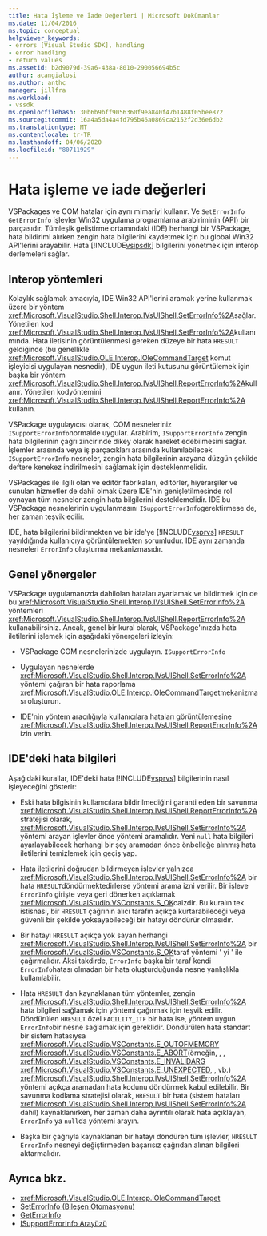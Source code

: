```yaml
---
title: Hata İşleme ve İade Değerleri | Microsoft Dokümanlar
ms.date: 11/04/2016
ms.topic: conceptual
helpviewer_keywords:
- errors [Visual Studio SDK], handling
- error handling
- return values
ms.assetid: b2d9079d-39a6-438a-8010-290056694b5c
author: acangialosi
ms.author: anthc
manager: jillfra
ms.workload:
- vssdk
ms.openlocfilehash: 30b6b9bff9056360f9ea840f47b1488f05bee872
ms.sourcegitcommit: 16a4a5da4a4fd795b46a0869ca2152f2d36e6db2
ms.translationtype: MT
ms.contentlocale: tr-TR
ms.lasthandoff: 04/06/2020
ms.locfileid: "80711929"
---
```

# <a name="error-handling-and-return-values"></a>Hata işleme ve iade değerleri
VSPackages ve COM hatalar için aynı mimariyi kullanır. Ve `SetErrorInfo` `GetErrorInfo` işlevler Win32 uygulama programlama arabiriminin (API) bir parçasıdır. Tümleşik geliştirme ortamındaki (IDE) herhangi bir VSPackage, hata bildirimi alırken zengin hata bilgilerini kaydetmek için bu global Win32 API'lerini arayabilir. Hata [!INCLUDE[vsipsdk](../extensibility/includes/vsipsdk_md.md)] bilgilerini yönetmek için interop derlemeleri sağlar.

## <a name="interop-methods"></a>Interop yöntemleri
 Kolaylık sağlamak amacıyla, IDE Win32 API'lerini aramak yerine kullanmak üzere bir yöntem <xref:Microsoft.VisualStudio.Shell.Interop.IVsUIShell.SetErrorInfo%2A>sağlar. Yönetilen kod <xref:Microsoft.VisualStudio.Shell.Interop.IVsUIShell.SetErrorInfo%2A>kullanımında. Hata iletisinin görüntülenmesi gereken düzeye bir hata `HRESULT` geldiğinde (bu genellikle <xref:Microsoft.VisualStudio.OLE.Interop.IOleCommandTarget> komut işleyicisi uygulayan nesnedir), IDE uygun ileti kutusunu görüntülemek için başka bir yöntem <xref:Microsoft.VisualStudio.Shell.Interop.IVsUIShell.ReportErrorInfo%2A>kullanır. Yönetilen kodyöntemini <xref:Microsoft.VisualStudio.Shell.Interop.IVsUIShell.ReportErrorInfo%2A> kullanın.

 VSPackage uygulayıcısı olarak, COM nesneleriniz `ISupportErrorInfo`normalde uygular. Arabirim, `ISupportErrorInfo` zengin hata bilgilerinin çağrı zincirinde dikey olarak hareket edebilmesini sağlar. İşlemler arasında veya iş parçacıkları arasında kullanılabilecek `ISupportErrorInfo` nesneler, zengin hata bilgilerinin arayana düzgün şekilde deftere kenekez indirilmesini sağlamak için desteklenmelidir.

 VSPackages ile ilgili olan ve editör fabrikaları, editörler, hiyerarşiler ve sunulan hizmetler de dahil olmak üzere IDE'nin genişletilmesinde rol oynayan tüm nesneler zengin hata bilgilerini desteklemelidir. IDE bu VSPackage nesnelerinin uygulanmasını `ISupportErrorInfo`gerektirmese de, her zaman teşvik edilir.

 IDE, hata bilgilerini bildirmekten ve bir ide'ye [!INCLUDE[vsprvs](../code-quality/includes/vsprvs_md.md)] `HRESULT` yayıldığında kullanıcıya görüntülemekten sorumludur. IDE aynı zamanda nesneleri `ErrorInfo` oluşturma mekanizmasıdır.

## <a name="general-guidelines"></a>Genel yönergeler
 VSPackage uygulamanızda dahilolan hataları ayarlamak ve bildirmek için de bu <xref:Microsoft.VisualStudio.Shell.Interop.IVsUIShell.SetErrorInfo%2A> yöntemleri <xref:Microsoft.VisualStudio.Shell.Interop.IVsUIShell.ReportErrorInfo%2A> kullanabilirsiniz. Ancak, genel bir kural olarak, VSPackage'ınızda hata iletilerini işlemek için aşağıdaki yönergeleri izleyin:

- VSPackage COM nesnelerinizde uygulayın. `ISupportErrorInfo`

- Uygulayan nesnelerde <xref:Microsoft.VisualStudio.Shell.Interop.IVsUIShell.SetErrorInfo%2A> yöntemi çağıran bir hata raporlama <xref:Microsoft.VisualStudio.OLE.Interop.IOleCommandTarget>mekanizması oluşturun.

- IDE'nin yöntem aracılığıyla kullanıcılara hataları görüntülemesine <xref:Microsoft.VisualStudio.Shell.Interop.IVsUIShell.ReportErrorInfo%2A> izin verin.

## <a name="error-information-in-the-ide"></a>IDE'deki hata bilgileri
 Aşağıdaki kurallar, IDE'deki hata [!INCLUDE[vsprvs](../code-quality/includes/vsprvs_md.md)] bilgilerinin nasıl işleyeceğini gösterir:

- Eski hata bilgisinin kullanıcılara bildirilmediğini garanti eden bir savunma <xref:Microsoft.VisualStudio.Shell.Interop.IVsUIShell.ReportErrorInfo%2A> stratejisi olarak, <xref:Microsoft.VisualStudio.Shell.Interop.IVsUIShell.SetErrorInfo%2A> yöntemi arayan işlevler önce yöntemi aramalıdır. Yeni `null` hata bilgileri ayarlayabilecek herhangi bir şey aramadan önce önbelleğe alınmış hata iletilerini temizlemek için geçiş yap.

- Hata iletilerini doğrudan bildirmeyen işlevler yalnızca <xref:Microsoft.VisualStudio.Shell.Interop.IVsUIShell.SetErrorInfo%2A> bir hata `HRESULT`döndürmektedirlerse yöntemi arama izni verilir. Bir işleve `ErrorInfo` girişte veya geri dönerken açıklamak <xref:Microsoft.VisualStudio.VSConstants.S_OK>caizdir. Bu kuralın tek istisnası, bir `HRESULT` çağrının alıcı tarafın açıkça kurtarabileceği veya güvenli bir şekilde yoksayabileceği bir hatayı döndürür olmasıdır.

- Bir hatayı `HRESULT` açıkça yok sayan herhangi <xref:Microsoft.VisualStudio.Shell.Interop.IVsUIShell.SetErrorInfo%2A> bir <xref:Microsoft.VisualStudio.VSConstants.S_OK>taraf yöntemi ' yi ' ile çağırmalıdır. Aksi takdirde, `ErrorInfo` başka bir taraf kendi `ErrorInfo`hatası olmadan bir hata oluşturduğunda nesne yanlışlıkla kullanılabilir.

- Hata `HRESULT` dan kaynaklanan tüm yöntemler, zengin <xref:Microsoft.VisualStudio.Shell.Interop.IVsUIShell.SetErrorInfo%2A> hata bilgileri sağlamak için yöntemi çağırmak için teşvik edilir. Döndürülen `HRESULT` özel `FACILITY_ITF` bir hata ise, yöntem uygun `ErrorInfo`bir nesne sağlamak için gereklidir. Döndürülen hata standart bir sistem hatasıysa <xref:Microsoft.VisualStudio.VSConstants.E_OUTOFMEMORY> <xref:Microsoft.VisualStudio.VSConstants.E_ABORT>(örneğin, , , <xref:Microsoft.VisualStudio.VSConstants.E_INVALIDARG> <xref:Microsoft.VisualStudio.VSConstants.E_UNEXPECTED>, , vb.) <xref:Microsoft.VisualStudio.Shell.Interop.IVsUIShell.SetErrorInfo%2A> yöntemi açıkça aramadan hata kodunu döndürmek kabul edilebilir. Bir savunma kodlama stratejisi olarak, `HRESULT` bir hata (sistem hataları <xref:Microsoft.VisualStudio.Shell.Interop.IVsUIShell.SetErrorInfo%2A> dahil) kaynaklanırken, her zaman daha ayrıntılı olarak hata açıklayan, `ErrorInfo` ya `null`da yöntemi arayın.

- Başka bir çağrıyla kaynaklanan bir hatayı döndüren tüm işlevler, `HRESULT` `ErrorInfo` nesneyi değiştirmeden başarısız çağrıdan alınan bilgileri aktarmalıdır.

## <a name="see-also"></a>Ayrıca bkz.
- <xref:Microsoft.VisualStudio.OLE.Interop.IOleCommandTarget>
- [SetErrorInfo (Bileşen Otomasyonu)](/previous-versions/windows/desktop/api/oleauto/nf-oleauto-seterrorinfo)
- [GetErrorInfo](/previous-versions/windows/desktop/api/oleauto/nf-oleauto-geterrorinfo)
- [ISupportErrorInfo Arayüzü](/previous-versions/windows/desktop/api/oaidl/nn-oaidl-isupporterrorinfo)
